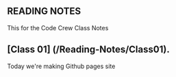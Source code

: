 ## READING NOTES
This for the Code Crew Class Notes

## [Class 01] (/Reading-Notes/Class01).

Today we're making Github pages site
